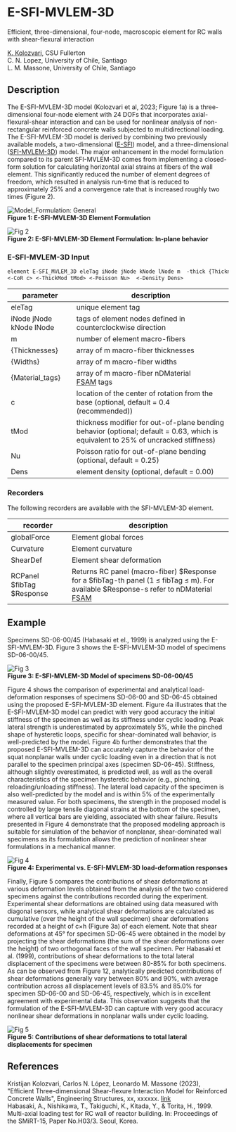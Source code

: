 # E-SFI-MVLEM-3D
Efficient, three-dimensional, four-node, macroscopic element for RC walls with shear-flexural interaction

[K. Kolozvari](mailto:kkolozvari@fullerton.edu), CSU Fullerton<br/>
C. N. Lopez, University of Chile, Santiago<br/>
L. M. Massone, University of Chile, Santiago<br/>

## Description

The E-SFI-MVLEM-3D model (Kolozvari et al, 2023; Figure 1a) is a three-dimensional four-node element with 24 DOFs that incorporates axial-flexural-shear interaction and can be used for nonlinear analysis of non-rectangular reinforced concrete walls subjected to multidirectional loading. The E-SFI-MVLEM-3D model is derived by combining two previously available models, a two-dimensional ([E-SFI](https://github.com/carloslopezolea/E-SFI_Documentation)) model, and a three-dimensional ([SFI-MVLEM-3D](https://kkolozvari.github.io/SFI-MVLEM-3D/)) model. The major enhancement in the model formulation compared to its parent SFI-MVLEM-3D comes from implementing a closed-form solution for calculating horizontal axial strains at fibers of the wall element. This significantly reduced the number of element degrees of freedom, which resulted in analysis run-time that is reduced to approximately 25% and a convergence rate that is increased roughly two times (Figure 2).

![Model_Formulation: General](https://user-images.githubusercontent.com/53920372/110258567-14569400-7f58-11eb-9e57-f367640ed881.JPG)<br/>
**Figure 1: E-SFI-MVLEM-3D Element Formulation**

![Fig 2](https://github.com/kkolozvari/E-SFI-MVLEM-3D/assets/53920372/c3ce898e-fd22-49a7-b79c-c52e438b4d4a)<br/>
**Figure 2: E-SFI-MVLEM-3D Element Formulation: In-plane behavior**

### E-SFI-MVLEM-3D Input
```markdown
element E-SFI_MVLEM_3D eleTag iNode jNode kNode lNode m  -thick {Thicknesses} -width {Widths} -mat {Material_tags} 
<-CoR c> <-ThickMod tMod> <-Poisson Nu>  <-Density Dens>
```

| parameter | description |
|----------|------------|
| eleTag | unique element tag|
| iNode jNode kNode lNode | tags of element nodes defined in counterclockwise direction|
| m | number of element macro-fibers|
| {Thicknesses} | array of m macro-fiber thicknesses|
| {Widths} | array of m macro-fiber widths |
| {Material_tags}| array of m macro-fiber nDMaterial [FSAM](https://opensees.berkeley.edu/wiki/index.php/FSAM_-_2D_RC_Panel_Constitutive_Behavior) tags|
| c | location of the center of rotation from the base (optional, default = 0.4 (recommended))|
| tMod	| thickness modifier for out-of-plane bending behavior (optional; default = 0.63, which is equivalent to 25% of uncracked stiffness)|
| Nu | Poisson ratio for out-of-plane bending (optional, default = 0.25)|
| Dens | element density (optional, default = 0.00)|

### Recorders

The following recorders are available with the SFI-MVLEM-3D element.

| recorder | description |
|----------|------------|
| globalForce | Element global forces|
| Curvature | Element curvature|
| ShearDef | Element shear deformation|
| RCPanel $fibTag $Response | Returns RC panel (macro-fiber) $Response for a $fibTag-th panel (1 ≤ fibTag ≤ m). For available $Response-s refer to nDMaterial [FSAM](https://opensees.berkeley.edu/wiki/index.php/FSAM_-_2D_RC_Panel_Constitutive_Behavior) |

## Example

Specimens SD-06-00/45 (Habasaki et el., 1999) is analyzed using the E-SFI-MVLEM-3D. Figure 3 shows the E-SFI-MVLEM-3D model of specimens SD-06-00/45.

![Fig 3](https://github.com/kkolozvari/E-SFI-MVLEM-3D/assets/53920372/1c59d721-d5fa-4c83-99d1-113743ebf208)<br/>
**Figure 3: E-SFI-MVLEM-3D Model of specimens SD-06-00/45**

Figure 4 shows the comparison of experimental and analytical load-deformation responses of specimens SD-06-00 and SD-06-45 obtained using the proposed E-SFI-MVLEM-3D element. Figure 4a illustrates that the E-SFI-MVLEM-3D model can predict with very good accuracy the initial stiffness of the specimen as well as its stiffness under cyclic loading. Peak lateral strength is underestimated by approximately 5%, while the pinched shape of hysteretic loops, specific for shear-dominated wall behavior, is well-predicted by the model. Figure 4b further demonstrates that the proposed E-SFI-MVLEM-3D can accurately capture the behavior of the squat nonplanar walls under cyclic loading even in a direction that is not parallel to the specimen principal axes (specimen SD-06-45). Stiffness, although slightly overestimated, is predicted well, as well as the overall characteristics of the specimen hysteretic behavior (e.g., pinching, reloading/unloading stiffness). The lateral load capacity of the specimen is also well-predicted by the model and is within 5% of the experimentally measured value. For both specimens, the strength in the proposed model is controlled by large tensile diagonal strains at the bottom of the specimen, where all vertical bars are yielding, associated with shear failure. Results presented in Figure 4 demonstrate that the proposed modeling approach is suitable for simulation of the behavior of nonplanar, shear-dominated wall specimens as its formulation allows the prediction of nonlinear shear formulations in a mechanical manner. 

![Fig 4](https://github.com/kkolozvari/E-SFI-MVLEM-3D/assets/53920372/69d94744-7fce-4b2b-99b5-5e152073bbe9)<br/>
**Figure 4: Experimental vs. E-SFI-MVLEM-3D load-deformation responses**

Finally, Figure 5 compares the contributions of shear deformations at various deformation levels obtained from the analysis of the two considered specimens against the contributions recorded during the experiment. Experimental shear deformations are obtained using data measured with diagonal sensors, while analytical shear deformations are calculated as cumulative (over the height of the wall specimen) shear deformations recorded at a height of c×h (Figure 3a) of each element. Note that shear deformations at 45° for specimen SD-06-45 were obtained in the model by projecting the shear deformations (the sum of the shear deformations over the height) of two orthogonal faces of the wall specimen. Per Habasaki et al. (1999), contributions of shear deformations to the total lateral displacement of the specimens were between 80-85% for both specimens. As can be observed from Figure 12, analytically predicted contributions of shear deformations generally vary between 80% and 90%, with average contribution across all displacement levels of 83.5% and 85.0% for specimen SD-06-00 and SD-06-45, respectively, which is in excellent agreement with experimental data. This observation suggests that the formulation of the E-SFI-MVLEM-3D can capture with very good accuracy nonlinear shear deformations in nonplanar walls under cyclic loading.

![Fig 5](https://github.com/kkolozvari/E-SFI-MVLEM-3D/assets/53920372/a53f17cf-d6f8-47e4-bf90-7af25d5d8888)<br/>
**Figure 5: Contributions of shear deformations to total lateral displacements for specimen**

## References
Kristijan Kolozvari, Carlos N. López, Leonardo M. Massone (2023), "Efficient Three-dimensional Shear-flexure Interaction Model for Reinforced Concrete Walls", Engineering Structures, xx, xxxxxx. [link](https://www.sciencedirect.com/science/article/pii/S2352710221008044)<br/>
Habasaki, A., Nishikawa, T., Takiguchi, K., Kitada, Y., & Torita, H., 1999.  Multi-axial loading test for RC wall of reactor building. In: Proceedings of the SMiRT-15, Paper No.H03/3. Seoul, Korea.
